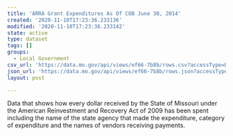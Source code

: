 ```yaml
---
title: 'ARRA Grant Expenditures As Of COB June 30, 2014'
created: '2020-11-10T17:23:36.233136'
modified: '2020-11-10T17:23:36.233142'
state: active
type: dataset
tags: []
groups:
  - Local Government
csv_url: 'https://data.mo.gov/api/views/ef66-7b8b/rows.csv?accessType=DOWNLOAD'
json_url: 'https://data.mo.gov/api/views/ef66-7b8b/rows.json?accessType=DOWNLOAD'
layout: post

---
```

Data that shows how every dollar received by the State of Missouri under the American Reinvestment and Recovery Act of 2009 has been spent including the name of the state agency that made the expenditure, category of expenditure and the names of vendors receiving payments.

